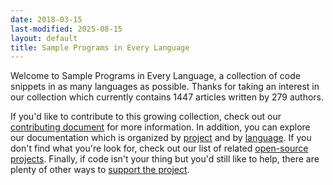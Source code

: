 ```yaml
---
date: 2018-03-15
last-modified: 2025-08-15
layout: default
title: Sample Programs in Every Language
---
```


Welcome to Sample Programs in Every Language, a collection of code snippets in as many languages as possible. Thanks for taking an interest in our collection which currently contains 1447 articles written by 279 authors.

If you'd like to contribute to this growing collection, check out our [contributing document](https://github.com/TheRenegadeCoder/sample-programs/blob/master/.github/CONTRIBUTING.md) for more information. In addition, you can explore our documentation which is organized by [project](/projects) and by [language](/languages). If you don't find what you're look for, check out our list of related [open-source projects](/related). Finally, if code isn't your thing but you'd still like to help, there are plenty of other ways to [support the project](https://therenegadecoder.com/updates/5-ways-you-can-support-the-renegade-coder/).